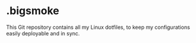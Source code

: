 # .bigsmoke

This Git repository contains all my Linux dotfiles, to keep my configurations easily deployable and in sync.
